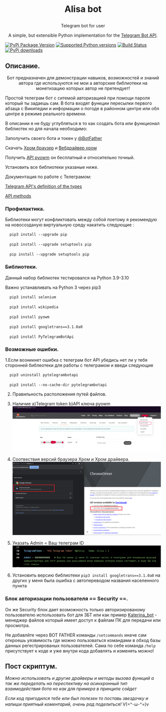 # <p align="center"> Alisa bot
  
  
<p align="center">Telegram bot for user
  <p align="center">A simple, but extensible Python implementation for the <a href="https://core.telegram.org/bots/api">Telegram Bot API</a>.
    
    
[![PyPi Package Version](https://img.shields.io/pypi/v/pyTelegramBotAPI.svg)](https://pypi.python.org/pypi/pyTelegramBotAPI)
[![Supported Python versions](https://img.shields.io/pypi/pyversions/pyTelegramBotAPI.svg)](https://pypi.python.org/pypi/pyTelegramBotAPI)
[![Build Status](https://travis-ci.org/eternnoir/pyTelegramBotAPI.svg?branch=master)](https://travis-ci.org/eternnoir/pyTelegramBotAPI)
[![PyPi downloads](https://img.shields.io/pypi/dm/pyTelegramBotAPI.svg)](https://pypi.org/project/pyTelegramBotAPI/)    

## Описание.

<p align="center">Бот предназначен для демонстрации навыков, возможностей и знаний автора где используются не мои а авторские библиотеки на монетизацию которых автор не претендует!

	

Простой телеграм бот с ситемой авторизацией при помощи пароля который ты задаешь сам. В бота входят функции пересылки первого абзаца с Википедии и информации о погоде в районном центре или обл центре в режиме реального времени.

В описании я не буду углубляться в то как создать бота или функционал библиотек но для начала необходимо:
 
Заполучить своего бота и токен у [@BotFather](https://core.telegram.org/bots#botfather)

Скачать [Хром браузер](https://www.google.com/intl/uk_ua/chrome/) и [Вебдрайвер хром](https://chromedriver.chromium.org/downloads)
	  
Получить [API pyowm](https://openweathermap.org/api/one-call-api) он бесплатный и относительно точный. 
	  
Установить все библиотеки указаные ниже.
 	  	  
	  
Документация по работе с Телеграмом:
	  
[Telegram API's definition of the types](https://core.telegram.org/bots/api#available-types)

[API methods](https://core.telegram.org/bots/api#available-methods)

### Профилактика. 
Библиотеки могут конфликтовать между собой поетому я рекомендую на новосозданую виртуальную среду накатить следующие :	  

	  pip3 install --upgrade pip
	  
	  pip3 install --upgrade setuptools pip
	  
	  pip install --upgrade setuptools pip

### Библиотеки.
Данный набор библиотек тестировался на Python 3.9-3.10
 
Важно устанавливать на Python 3 через pip3
	 
	  pip3 install selenium
	 
	  pip3 install wikipedia
	
	  pip3 install pyowm
	 
	  pip3 install googletrans==3.1.0a0
	 
	  pip3 install PyTelegramBotApi
	  

### Возможные ошибки.
	  
1.Если возникнет ошибка с телеграм бот API убедись нет ли у тебя сторонней библеотеки для работы с телеграмом и введи следующие

	  
	  pip3 uninstall pytelegrambotapi
	  
	  pip3 install --no-cache-dir pytelegrambotapi

2. Правильность расположения путей файлов.
	
3. Наличие a)Telegram token b)API ключа pyowm  
   ![pyowm](https://github.com/ViRonin/Alisa_bot/blob/main/pyowm%20api.PNG) 
	
4. Соотвествия версий браузера Хром и Хром драйвера.
  ![Хром версии](https://github.com/ViRonin/Alisa_bot/blob/main/chrome%20seting%202.PNG)
	
5. Указать Admin = Ваш телеграм ID
  ![ID](https://github.com/ViRonin/Alisa_bot/blob/main/telegram%20id.PNG)

6. Установить версию библиотеки `pip3 install googletrans==3.1.0a0` на других у меня была ошибка с автопереводом названия населенного пункта 
	
### Блок авторизации пользователя == Security ==.

Он же Security блок дает возможность только авторизированому пользователю использовать бот для ЗБТ или как пример [Katerina_bot](https://github.com/ViRonin/Katerina_bot) - менеджер файлов который имеет доступ к файлам ПК для передачи или просмотра.

Не добавлйте через BOT FATHER команды `/setcommands` иначе сам откроешь уязвимость где можно пользоваться командами в обход базы данных регестрированых пользователей.
Сама по себе команда `/help` присутствует к коде и уже внутри кода добавлять и изменять можно!
	
## Пост скриптум.

*Можно использовать и другие драйверы и методы вызова функций а так же переделать на переспективу на асинхронный тип взаимодействия бота но как для примера в принципе сойдет*

*Если код пригодился тебе или был полезен то поставь звездочку и напиши приятный коментарий, очень рад поделиться!* V(=^･ω･^=)v
